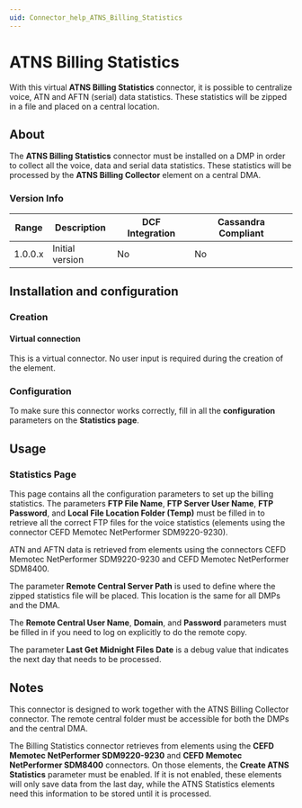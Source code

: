 ```yaml
---
uid: Connector_help_ATNS_Billing_Statistics
---
```


# ATNS Billing Statistics

With this virtual **ATNS Billing Statistics** connector, it is possible to centralize voice, ATN and AFTN (serial) data statistics. These statistics will be zipped in a file and placed on a central location.

## About

The **ATNS Billing Statistics** connector must be installed on a DMP in order to collect all the voice, data and serial data statistics. These statistics will be processed by the **ATNS Billing Collector** element on a central DMA.

### Version Info

| Range | Description | DCF Integration | Cassandra Compliant |
|------------------|-----------------|---------------------|-------------------------|
| 1.0.0.x          | Initial version | No                  | No                      |

## Installation and configuration

### Creation

#### Virtual connection

This is a virtual connector. No user input is required during the creation of the element.

### Configuration

To make sure this connector works correctly, fill in all the **configuration** parameters on the **Statistics page**.

## Usage

### Statistics Page

This page contains all the configuration parameters to set up the billing statistics. The parameters **FTP File Name**, **FTP Server User Name**, **FTP Password**, and **Local File Location Folder (Temp)** must be filled in to retrieve all the correct FTP files for the voice statistics (elements using the connector CEFD Memotec NetPerformer SDM9220-9230).

ATN and AFTN data is retrieved from elements using the connectors CEFD Memotec NetPerformer SDM9220-9230 and CEFD Memotec NetPerformer SDM8400.

The parameter **Remote Central Server Path** is used to define where the zipped statistics file will be placed. This location is the same for all DMPs and the DMA.

The **Remote Central User Name**, **Domain**, and **Password** parameters must be filled in if you need to log on explicitly to do the remote copy.

The parameter **Last Get Midnight Files Date** is a debug value that indicates the next day that needs to be processed.

## Notes

This connector is designed to work together with the ATNS Billing Collector connector. The remote central folder must be accessible for both the DMPs and the central DMA.

The Billing Statistics connector retrieves from elements using the **CEFD Memotec NetPerformer SDM9220-9230** and **CEFD Memotec NetPerformer SDM8400** connectors. On those elements, the **Create ATNS Statistics** parameter must be enabled. If it is not enabled, these elements will only save data from the last day, while the ATNS Statistics elements need this information to be stored until it is processed.
